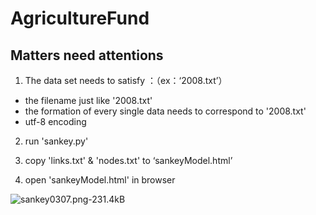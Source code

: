 # AgricultureFund

## Matters need attentions

1. The data set needs to satisfy ：（ex：‘2008.txt’）
  - the filename just like '2008.txt'
  - the formation of every single data needs to correspond to '2008.txt'
  - utf-8 encoding
  
2. run 'sankey.py'

3. copy 'links.txt' & 'nodes.txt' to ‘sankeyModel.html’

4. open 'sankeyModel.html' in browser

![sankey0307.png-231.4kB][1]


  [1]: http://static.zybuluo.com/HelloDatoo/32rbnfk7dmov33fc4bw5e056/sankey0307.png
